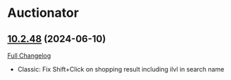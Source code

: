 # Auctionator

## [10.2.48](https://github.com/Auctionator/Auctionator/tree/10.2.48) (2024-06-10)
[Full Changelog](https://github.com/Auctionator/Auctionator/compare/10.2.47...10.2.48) 

- Classic: Fix Shift+Click on shopping result including ilvl in search name  
